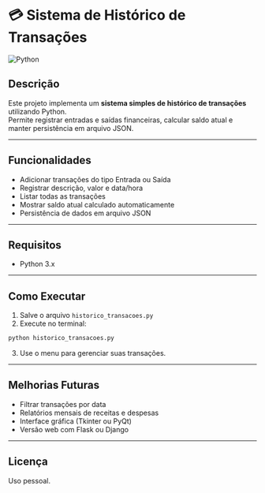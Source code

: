 # 💳 Sistema de Histórico de Transações

![Python](https://img.shields.io/badge/Python-3.x-blue?logo=python)

## Descrição
Este projeto implementa um **sistema simples de histórico de transações** utilizando Python.  
Permite registrar entradas e saídas financeiras, calcular saldo atual e manter persistência em arquivo JSON.

---

## Funcionalidades
- Adicionar transações do tipo Entrada ou Saída  
- Registrar descrição, valor e data/hora  
- Listar todas as transações  
- Mostrar saldo atual calculado automaticamente  
- Persistência de dados em arquivo JSON  

---

## Requisitos
- Python 3.x  

---

## Como Executar
1. Salve o arquivo `historico_transacoes.py`  
2. Execute no terminal:

```bash
python historico_transacoes.py
````

3. Use o menu para gerenciar suas transações.

---

## Melhorias Futuras

* Filtrar transações por data
* Relatórios mensais de receitas e despesas
* Interface gráfica (Tkinter ou PyQt)
* Versão web com Flask ou Django

---

## Licença

Uso pessoal.
